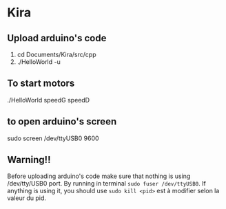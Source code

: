 # Kira

## Upload arduino's code

1. cd Documents/Kira/src/cpp
2. ./HelloWorld -u

## To start motors

./HelloWorld speedG speedD

## to open arduino's screen
sudo screen /dev/ttyUSB0 9600

## Warning!!

Before uploading arduino's code make sure that nothing is using /dev/tty/USB0 port.
By running in terminal ``` sudo fuser /dev/ttyUSB0 ```.
If anything is using it, you should use ``` sudo kill <pid> ``` <pid> est à modifier selon la valeur du pid.
